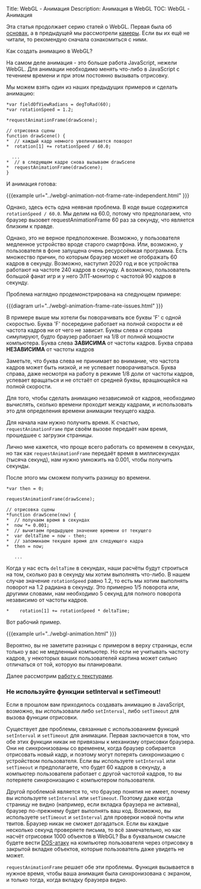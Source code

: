 Title: WebGL - Анимация
Description: Анимация в WebGL
TOC: WebGL - Анимация


Эта статья продолжает серию статей о WebGL. Первая была об
<a href="webgl-fundamentals.html">основах</a>, а в предыдущей мы рассмотрели
<a href="webgl-3d-camera.html">камеры</a>. Если вы их ещё не читали, то
рекомендую сначала ознакомиться с ними.

Как создать анимацию в WebGL?

На самом деле анимация - это больше работа JavaScript, нежели WebGL.
Для анимации необходимо менять что-либо в JavaScript с течением времени
и при этом постоянно вызывать отрисовку.

Мы можем взять один из наших предыдущих примеров и сделать анимацию:

    *var fieldOfViewRadians = degToRad(60);
    *var rotationSpeed = 1.2;

    *requestAnimationFrame(drawScene);

    // отрисовка сцены
    function drawScene() {
    *  // каждый кадр немного увеличивается поворот
    *  rotation[1] += rotationSpeed / 60.0;

      ...
    *  // в следующем кадре снова вызываем drawScene
    *  requestAnimationFrame(drawScene);
    }

И анимация готова:

{{{example url="../webgl-animation-not-frame-rate-independent.html" }}}

Однако, здесь есть одна неявная проблема. В коде выше содержится
`rotationSpeed / 60.0`. Мы делим на 60.0, потому что предполагаем, что браузер
вызовет requestAnimationFrame 60 раз за секунду, что является близким к правде.

Однако, это не верное предположение. Возможно, у пользователя медленное
устройство вроде старого смартфона. Или, возможно, у пользователя в фоне запущена
очень ресурсоёмкая программа. Есть множество причин, по которым браузер может не
отображать 60 кадров в секунду. Возможно, наступил 2020 год и все устройства
работают на частоте 240 кадров в секунду. А возможно, пользователь большой фанат
игр и у него ЭЛТ-монитор с частотой 90 кадров в секунду.

Проблема наглядно продемонстрирована на следующем примере:

{{{diagram url="../webgl-animation-frame-rate-issues.html" }}}

В примере выше мы хотели бы поворачивать все буквы 'F' с одной скоростью. Буква
'F' посередине работает на полной скорости и её частота кадров ни от чего не
зависит. Буквы слева и справа симулируют, будто браузер работает на 1/8 от полной
мощности компьютера. Буква слева **ЗАВИСИМА** от частоты кадров. Буква справа
**НЕЗАВИСИМА** от частоты кадров

Заметьте, что буква слева не принимает во внимание, что частота кадров может быть
низкой, и не успевает поворачиваться. Буква справа, даже несмотря на работу в
режиме 1/8 доли от частоты кадров, успевает вращаться и не отстаёт от средней
буквы, вращающейся на полной скорости.

Для того, чтобы сделать анимацию независимой от кадров, необходимо вычислять,
сколько времени проходит между кадрами, и использовать это для определения
времени анимации текущего кадра.

Для начала нам нужно получить время. К счастью, `requestAnimationFrame` при своём
вызове передаёт нам время, прошедшее с загрузки страницы.

Лично мне кажется, что проще всего работать со временем в секундах, но так как
`requestAnimationFrame` передаёт время в миллисекундах (тысяча секунд), нам нужно
умножить на 0.001, чтобы получить секунды.

После этого мы сможем получить разницу во времени.

    *var then = 0;

    requestAnimationFrame(drawScene);

    // отрисовка сцены
    *function drawScene(now) {
    *  // получаем время в секундах
    *  now *= 0.001;
    *  // вычитаем предыдущее значение времени от текущего
    *  var deltaTime = now - then;
    *  // запоминаем текущее время для следующего кадра
    *  then = now;

       ...

Когда у нас есть `deltaTime` в секундах, наши расчёты будут строиться на том,
сколько раз в секунду мы хотим выполнять что-либо. В нашем случае значение
`rotationSpeed` равно 1.2, то есть мы хотим выполнять поворот на 1.2 радиана
в секунду. Это примерно 1/5 поворота или, другими словами, нам необходимо 5
секунд для полного поворота независимо от частоты кадров.

    *    rotation[1] += rotationSpeed * deltaTime;

Вот рабочий пример.

{{{example url="../webgl-animation.html" }}}

Вероятно, вы не заметите разницы с примером в верху страницы, если только
у вас не медленный компьютер. Но если не учитывать частоту кадров, у
некоторых ваших пользователей картина может сильно отличаться от той,
которую вы планировали.

Далее рассмотрим <a href="webgl-3d-textures.html">работу с текстурами</a>.

<div class="webgl_bottombar">
<h3>Не используйте функции setInterval и setTimeout!</h3>
<p>Если в прошлом вам приходилось создавать анимацию в JavaScript, возможно, вы
использовали либо <code>setInterval</code>, либо <code>setTimeout</code> для
вызова функции отрисовки.
</p><p>
Существует две проблемы, связанные с использованием функций <code>setInterval</code>
и <code>setTimeout</code> для анимации. Первая заключается в том, что обе этих функции
никак не привязаны к механизму отрисовки браузера. Они не синхронизованы со временем,
когда браузер собирается отрисовать новый кадр, и поэтому могут потерять синхронизацию
с устройством пользователя. Если вы используете <code>setInterval</code> или
<code>setTimeout</code> и предполагаете, что будет 60 кадров в секунду, а компьютер
пользователя работает с другой частотой кадров, то вы потеряете синхронизацию с
компьютером пользователя.
</p><p>
Другой проблемой является то, что браузер понятия не имеет, почему вы используете
<code>setInterval</code> или <code>setTimeout</code>. Поэтому даже когда страницу
не видно (например, если вкладка браузера не активна), браузер по-прежнему будет
выполнять ваш код. Возможно, вы используете <code>setTimeout</code> и <code>setInterval</code>
для проверки новой почты или твитов. Браузер никак не сможет догадаться. Если вы
каждые несколько секунд проверяете письма, то всё замечательно, но как насчёт
отрисовки 1000 объектов в WebGL? Вы в буквальном смысле будете вести
<a target="_blank" href="https://ru.wikipedia.org/wiki/DoS-%D0%B0%D1%82%D0%B0%D0%BA%D0%B0">DOS-атаку</a>
на компьютер пользователя через отрисовку в закрытой вкладке объектов, которые
пользователь даже увидеть не может.
</p><p>
<code>requestAnimationFrame</code> решает обе эти проблемы. Функция вызывается в
нужное время, чтобы ваша анимация была синхронизована с экраном, и только тогда,
когда вкладку браузера видно.
</p>
</div>

